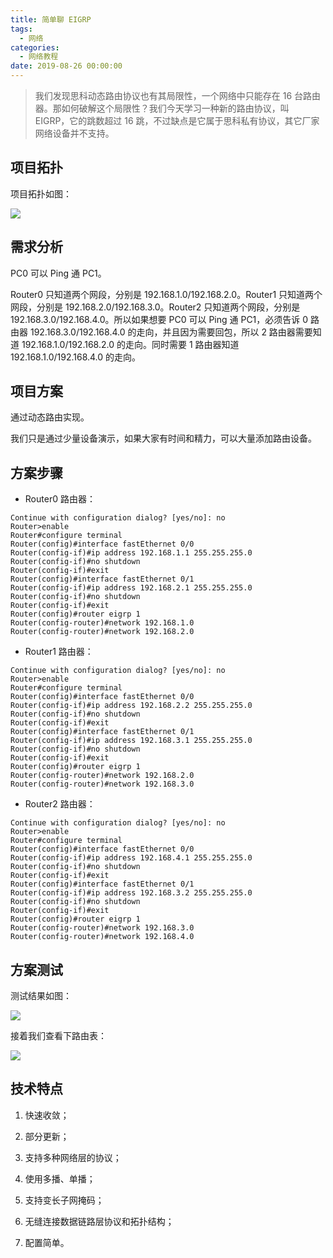 ```yaml
---
title: 简单聊 EIGRP
tags:
  - 网络
categories:
  - 网络教程
date: 2019-08-26 00:00:00
---
```


> 我们发现思科动态路由协议也有其局限性，一个网络中只能存在 16 台路由器。那如何破解这个局限性？我们今天学习一种新的路由协议，叫 EIGRP，它的跳数超过 16 跳，不过缺点是它属于思科私有协议，其它厂家网络设备并不支持。

<!-- more -->

## 项目拓扑

项目拓扑如图：

![](https://cdn.dusays.com/2019/08/48-1.jpg)

## 需求分析

PC0 可以 Ping 通 PC1。

Router0 只知道两个网段，分别是 192.168.1.0/192.168.2.0。Router1 只知道两个网段，分别是 192.168.2.0/192.168.3.0。Router2 只知道两个网段，分别是 192.168.3.0/192.168.4.0。所以如果想要 PC0 可以 Ping 通 PC1，必须告诉 0 路由器 192.168.3.0/192.168.4.0 的走向，并且因为需要回包，所以 2 路由器需要知道 192.168.1.0/192.168.2.0 的走向。同时需要 1 路由器知道 192.168.1.0/192.168.4.0 的走向。

## 项目方案

通过动态路由实现。

我们只是通过少量设备演示，如果大家有时间和精力，可以大量添加路由设备。

## 方案步骤

* Router0 路由器：

```
Continue with configuration dialog? [yes/no]: no
Router>enable
Router#configure terminal
Router(config)#interface fastEthernet 0/0
Router(config-if)#ip address 192.168.1.1 255.255.255.0
Router(config-if)#no shutdown
Router(config-if)#exit
Router(config)#interface fastEthernet 0/1
Router(config-if)#ip address 192.168.2.1 255.255.255.0
Router(config-if)#no shutdown
Router(config-if)#exit
Router(config)#router eigrp 1
Router(config-router)#network 192.168.1.0
Router(config-router)#network 192.168.2.0
```

* Router1 路由器：

```
Continue with configuration dialog? [yes/no]: no
Router>enable
Router#configure terminal
Router(config)#interface fastEthernet 0/0
Router(config-if)#ip address 192.168.2.2 255.255.255.0
Router(config-if)#no shutdown
Router(config-if)#exit
Router(config)#interface fastEthernet 0/1
Router(config-if)#ip address 192.168.3.1 255.255.255.0
Router(config-if)#no shutdown
Router(config-if)#exit
Router(config)#router eigrp 1
Router(config-router)#network 192.168.2.0
Router(config-router)#network 192.168.3.0
```

* Router2 路由器：

```
Continue with configuration dialog? [yes/no]: no
Router>enable
Router#configure terminal
Router(config)#interface fastEthernet 0/0
Router(config-if)#ip address 192.168.4.1 255.255.255.0
Router(config-if)#no shutdown
Router(config-if)#exit
Router(config)#interface fastEthernet 0/1
Router(config-if)#ip address 192.168.3.2 255.255.255.0
Router(config-if)#no shutdown
Router(config-if)#exit
Router(config)#router eigrp 1
Router(config-router)#network 192.168.3.0
Router(config-router)#network 192.168.4.0
```

## 方案测试

测试结果如图：

![](https://cdn.dusays.com/2019/08/48-2.jpg)

接着我们查看下路由表：

![](https://cdn.dusays.com/2019/08/48-3.jpg)

## 技术特点

1. 快速收敛；

2. 部分更新；

3. 支持多种网络层的协议；

4. 使用多播、单播；

5. 支持变长子网掩码；

6. 无缝连接数据链路层协议和拓扑结构；

7. 配置简单。